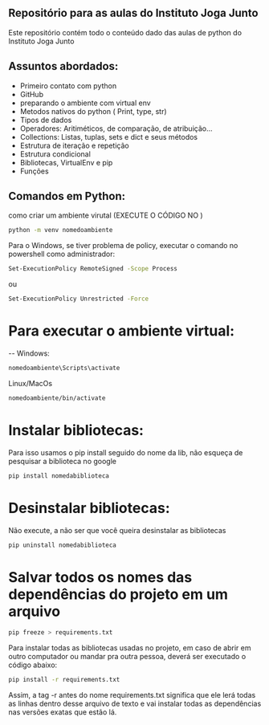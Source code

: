 ## Repositório para as aulas do Instituto Joga Junto

Este repositório contém todo o conteúdo dado das aulas de python do Instituto Joga Junto

## Assuntos abordados:

 - Primeiro contato com python
 - GitHub
 - preparando o ambiente com virtual env
 - Metodos nativos do python ( Print, type, str)
 - Tipos de dados 
 - Operadores: Aritiméticos, de comparação, de atribuição...
 - Collections: Listas, tuplas, sets e dict e seus métodos
 - Estrutura de iteração e repetição
 - Estrutura condicional 
 - Bibliotecas, VirtualEnv e pip
 - Funções

## Comandos em Python:

como criar um ambiente virutal
(EXECUTE O CÓDIGO NO )
```bash
python -m venv nomedoambiente
```

Para o Windows, se tiver problema de policy, executar o comando no powershell como administrador:
```bash
Set-ExecutionPolicy RemoteSigned -Scope Process
```
ou 
```bash
Set-ExecutionPolicy Unrestricted -Force
```

# Para executar o ambiente virtual:

-- Windows:
```bash
nomedoambiente\Scripts\activate
```
Linux/MacOs
```bash
nomedoambiente/bin/activate
```

# Instalar bibliotecas:
Para isso usamos o pip install seguido do nome da lib, não esqueça de pesquisar a biblioteca no google

```bash
pip install nomedabiblioteca
```

# Desinstalar bibliotecas:
Não execute, a não ser que você queira desinstalar as bibliotecas
```bash
pip uninstall nomedabiblioteca
```

# Salvar todos os nomes das dependências do projeto em um arquivo

```bash
pip freeze > requirements.txt
```

Para instalar todas as bibliotecas usadas no projeto, em caso de abrir em outro computador ou mandar pra outra pessoa, deverá ser executado o código abaixo:

```bash
pip install -r requirements.txt
```
Assim, a tag -r antes do nome requirements.txt significa que ele lerá todas as linhas dentro desse arquivo de texto e vai instalar todas as dependências nas versões exatas que estão lá.

